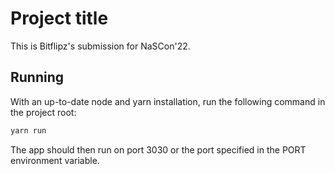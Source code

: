 # Project title

This is Bitflipz's submission for NaSCon'22.

## Running

With an up-to-date node and yarn installation, run the following command in the project root:

```cmd
yarn run
```

The app should then run on port 3030 or the port specified in the PORT environment variable.
